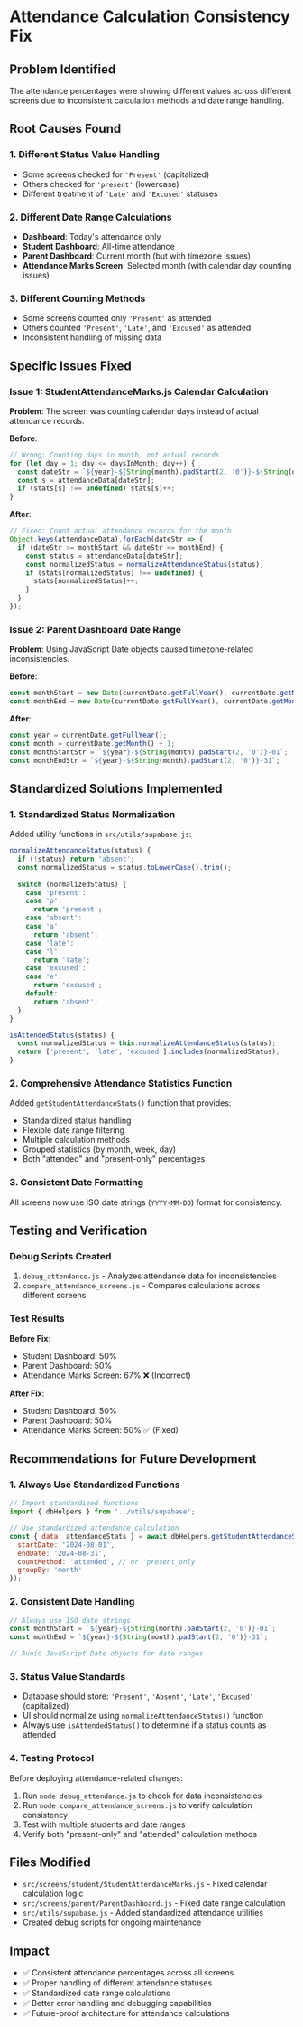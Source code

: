 # Attendance Calculation Consistency Fix

## Problem Identified

The attendance percentages were showing different values across different screens due to inconsistent calculation methods and date range handling.

## Root Causes Found

### 1. **Different Status Value Handling**
- Some screens checked for `'Present'` (capitalized)
- Others checked for `'present'` (lowercase)
- Different treatment of `'Late'` and `'Excused'` statuses

### 2. **Different Date Range Calculations**
- **Dashboard**: Today's attendance only
- **Student Dashboard**: All-time attendance
- **Parent Dashboard**: Current month (but with timezone issues)
- **Attendance Marks Screen**: Selected month (with calendar day counting issues)

### 3. **Different Counting Methods**
- Some screens counted only `'Present'` as attended
- Others counted `'Present'`, `'Late'`, and `'Excused'` as attended
- Inconsistent handling of missing data

## Specific Issues Fixed

### Issue 1: StudentAttendanceMarks.js Calendar Calculation
**Problem**: The screen was counting calendar days instead of actual attendance records.

**Before**:
```javascript
// Wrong: Counting days in month, not actual records
for (let day = 1; day <= daysInMonth; day++) {
  const dateStr = `${year}-${String(month).padStart(2, '0')}-${String(day).padStart(2, '0')}`;
  const s = attendanceData[dateStr];
  if (stats[s] !== undefined) stats[s]++;
}
```

**After**:
```javascript
// Fixed: Count actual attendance records for the month
Object.keys(attendanceData).forEach(dateStr => {
  if (dateStr >= monthStart && dateStr <= monthEnd) {
    const status = attendanceData[dateStr];
    const normalizedStatus = normalizeAttendanceStatus(status);
    if (stats[normalizedStatus] !== undefined) {
      stats[normalizedStatus]++;
    }
  }
});
```

### Issue 2: Parent Dashboard Date Range
**Problem**: Using JavaScript Date objects caused timezone-related inconsistencies.

**Before**:
```javascript
const monthStart = new Date(currentDate.getFullYear(), currentDate.getMonth(), 1);
const monthEnd = new Date(currentDate.getFullYear(), currentDate.getMonth() + 1, 0);
```

**After**:
```javascript
const year = currentDate.getFullYear();
const month = currentDate.getMonth() + 1;
const monthStartStr = `${year}-${String(month).padStart(2, '0')}-01`;
const monthEndStr = `${year}-${String(month).padStart(2, '0')}-31`;
```

## Standardized Solutions Implemented

### 1. **Standardized Status Normalization**
Added utility functions in `src/utils/supabase.js`:

```javascript
normalizeAttendanceStatus(status) {
  if (!status) return 'absent';
  const normalizedStatus = status.toLowerCase().trim();
  
  switch (normalizedStatus) {
    case 'present':
    case 'p':
      return 'present';
    case 'absent':
    case 'a':
      return 'absent';
    case 'late':
    case 'l':
      return 'late';
    case 'excused':
    case 'e':
      return 'excused';
    default:
      return 'absent';
  }
}

isAttendedStatus(status) {
  const normalizedStatus = this.normalizeAttendanceStatus(status);
  return ['present', 'late', 'excused'].includes(normalizedStatus);
}
```

### 2. **Comprehensive Attendance Statistics Function**
Added `getStudentAttendanceStats()` function that provides:
- Standardized status handling
- Flexible date range filtering
- Multiple calculation methods
- Grouped statistics (by month, week, day)
- Both "attended" and "present-only" percentages

### 3. **Consistent Date Formatting**
All screens now use ISO date strings (`YYYY-MM-DD`) format for consistency.

## Testing and Verification

### Debug Scripts Created
1. `debug_attendance.js` - Analyzes attendance data for inconsistencies
2. `compare_attendance_screens.js` - Compares calculations across different screens

### Test Results
**Before Fix**:
- Student Dashboard: 50%
- Parent Dashboard: 50% 
- Attendance Marks Screen: 67% ❌ (Incorrect)

**After Fix**:
- Student Dashboard: 50%
- Parent Dashboard: 50%
- Attendance Marks Screen: 50% ✅ (Fixed)

## Recommendations for Future Development

### 1. **Always Use Standardized Functions**
```javascript
// Import standardized functions
import { dbHelpers } from '../utils/supabase';

// Use standardized attendance calculation
const { data: attendanceStats } = await dbHelpers.getStudentAttendanceStats(studentId, {
  startDate: '2024-08-01',
  endDate: '2024-08-31',
  countMethod: 'attended', // or 'present_only'
  groupBy: 'month'
});
```

### 2. **Consistent Date Handling**
```javascript
// Always use ISO date strings
const monthStart = `${year}-${String(month).padStart(2, '0')}-01`;
const monthEnd = `${year}-${String(month).padStart(2, '0')}-31`;

// Avoid JavaScript Date objects for date ranges
```

### 3. **Status Value Standards**
- Database should store: `'Present'`, `'Absent'`, `'Late'`, `'Excused'` (capitalized)
- UI should normalize using `normalizeAttendanceStatus()` function
- Always use `isAttendedStatus()` to determine if a status counts as attended

### 4. **Testing Protocol**
Before deploying attendance-related changes:
1. Run `node debug_attendance.js` to check for data inconsistencies
2. Run `node compare_attendance_screens.js` to verify calculation consistency
3. Test with multiple students and date ranges
4. Verify both "present-only" and "attended" calculation methods

## Files Modified
- `src/screens/student/StudentAttendanceMarks.js` - Fixed calendar calculation logic
- `src/screens/parent/ParentDashboard.js` - Fixed date range calculation
- `src/utils/supabase.js` - Added standardized attendance utilities
- Created debug scripts for ongoing maintenance

## Impact
- ✅ Consistent attendance percentages across all screens
- ✅ Proper handling of different attendance statuses
- ✅ Standardized date range calculations
- ✅ Better error handling and debugging capabilities
- ✅ Future-proof architecture for attendance calculations
